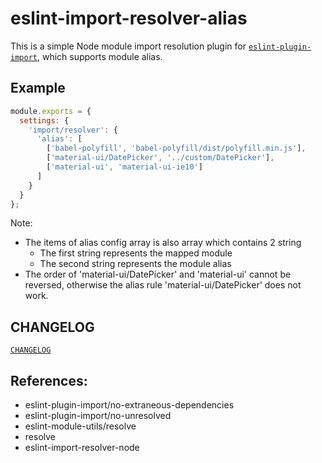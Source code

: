 # eslint-import-resolver-alias

This is a simple Node module import resolution plugin for [`eslint-plugin-import`](https://www.npmjs.com/package/eslint-plugin-import), which supports module alias.

## Example

```js
module.exports = {
  settings: {
    'import/resolver': {
      'alias': [
        ['babel-polyfill', 'babel-polyfill/dist/polyfill.min.js'],
        ['material-ui/DatePicker', '../custom/DatePicker'],
        ['material-ui', 'material-ui-ie10']
      ]
    }
  }
};
```


Note:

- The items of alias config array is also array which contains 2 string
    + The first string represents the mapped module
    + The second string represents the module alias
- The order of 'material-ui/DatePicker' and 'material-ui' cannot be reversed, otherwise the alias rule 'material-ui/DatePicker' does not work.

## CHANGELOG

[`CHANGELOG`](./CHANGELOG.md)

## References:

- eslint-plugin-import/no-extraneous-dependencies
- eslint-plugin-import/no-unresolved
- eslint-module-utils/resolve
- resolve
- eslint-import-resolver-node